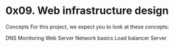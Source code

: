 # 0x09. Web infrastructure design
Concepts
For this project, we expect you to look at these concepts:

DNS
Monitoring
Web Server
Network basics
Load balancer
Server

